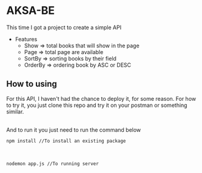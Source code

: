 # AKSA-BE

This time I got a project to create a simple API

- Features
  - Show => total books that will show in the page
  - Page => total page are available
  - SortBy => sorting books by their field
  - OrderBy => ordering book by ASC or DESC

## How to using

For this API, I haven't had the chance to deploy it, for some reason. For how to try it, you just clone this repo and try it on your postman or something similar.

<br />
And to run it you just need to run the command below 
<br />

```bash
npm install //To install an existing package
```
<br />

```bash
nodemon app.js //To running server
```